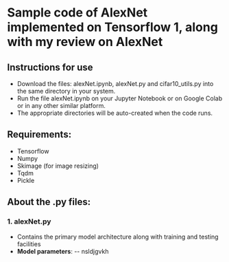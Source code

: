 # Sample code of AlexNet implemented on Tensorflow 1, along with my review on AlexNet

## Instructions for use
- Download the files: alexNet.ipynb, alexNet.py and cifar10_utils.py into the same directory in your system.
- Run the file alexNet.ipynb on your Jupyter Notebook or on Google Colab or in any other similar platform.
- The appropriate directories will be auto-created when the code runs.

## Requirements:
- Tensorflow
- Numpy
- Skimage (for image resizing)
- Tqdm
- Pickle

## About the .py files:
### 1. alexNet.py
- Contains the primary model architecture along with training and testing facilities
- **Model parameters**:
-- nsldjgvkh
